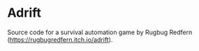 # Adrift
 Source code for a survival automation game by Rugbug Redfern (https://rugbugredfern.itch.io/adrift).
